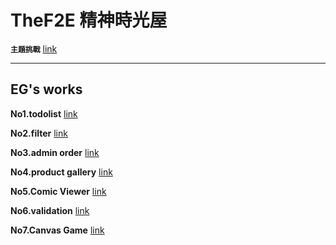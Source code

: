 # TheF2E 精神時光屋

**`主題挑戰`** [link](http://www.hexschool.com/2018/05/09/2018-05-09-the_f2e/)

---

**EG's works**
 ---

**No1.todolist** [link](https://pantomimeg.github.io/TheF2E/No1.todolist/index.html)

**No2.filter** [link](https://pantomimeg.github.io/TheF2E/No2.filter/index.html)

**No3.admin order** [link](https://pantomimeg.github.io/TheF2E/No3.admin_order/index.html)

**No4.product gallery** [link](https://pantomimeg.github.io/TheF2E/No4.product_gallery/)

**No5.Comic Viewer** [link](https://pantomimeg.github.io/TheF2E/No5.Comic_Viewer/)

**No6.validation** [link](https://pantomimeg.github.io/TheF2E/No6.validation/)

**No7.Canvas Game** [link](https://pantomimeg.github.io/TheF2E/No7.Canvas_Game/)
